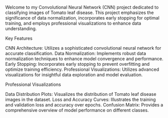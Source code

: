 Welcome to my Convolutional Neural Network (CNN) project dedicated to classifying images of Tomato leaf disease. This project emphasizes the significance of data normalization, incorporates early stopping for optimal training, and employs professional visualizations to enhance data understanding.

Key Features

CNN Architecture: Utilizes a sophisticated convolutional neural network for accurate classification. 
Data Normalization: Implements robust data normalization techniques to enhance model convergence and performance. 
Early Stopping: Incorporates early stopping to prevent overfitting and optimize training efficiency. 
Professional Visualizations: Utilizes advanced visualizations for insightful data exploration and model evaluation.

Professional Visualizations

Data Distribution Plots: Visualizes the distribution of Tomato leaf disease images in the dataset. Loss and Accuracy Curves: Illustrates the training and validation loss and accuracy over epochs. Confusion Matrix: Provides a comprehensive overview of model performance on different classes.

